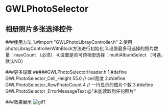# GWLPhotoSelector 
## 相册照片多张选择控件

###使用方法
    1.#import "GWLPhotoLibrayController.h"
    2.使用photoLibrayControllerWithBlock方法进行初始化
    3.设置最多可选择的照片数量：maxCount     （必须）
    4.设置是否可跨相册选择：multiAlbumSelect （可选，默认NO）

###更多设置
#####GWLPhotoSelectorHeader.h
    1.#define GWLPhotoSelector_Cell_Height 55.0     // cell高度
    2.#define GWLPhotoSelector_RowPhotoCount 4      // 一行显示的图片个数
    3.#define GWLPhotoSelector_ErrorMessageText @"未能读取到任何照片"

###效果展示
![gif1](https://github.com/gaowanli/GWLPhotoSelector/blob/master/1.gif)


